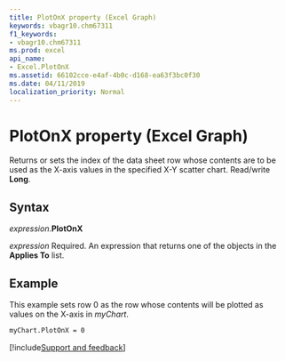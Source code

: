```yaml
---
title: PlotOnX property (Excel Graph)
keywords: vbagr10.chm67311
f1_keywords:
- vbagr10.chm67311
ms.prod: excel
api_name:
- Excel.PlotOnX
ms.assetid: 66102cce-e4af-4b0c-d168-ea63f3bc0f30
ms.date: 04/11/2019
localization_priority: Normal
---
```



# PlotOnX property (Excel Graph)

Returns or sets the index of the data sheet row whose contents are to be used as the X-axis values in the specified X-Y scatter chart. Read/write **Long**.

## Syntax

_expression_.**PlotOnX**

_expression_ Required. An expression that returns one of the objects in the **Applies To** list.

## Example

This example sets row 0 as the row whose contents will be plotted as values on the X-axis in _myChart_.

```vb
myChart.PlotOnX = 0 

```

[!include[Support and feedback](~/includes/feedback-boilerplate.md)]
